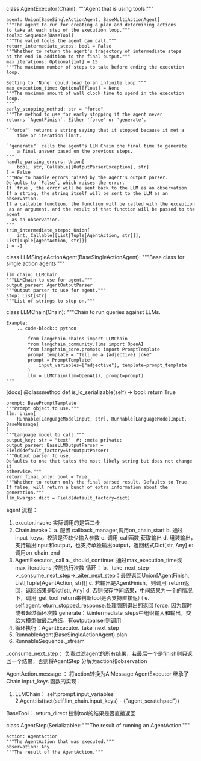 class AgentExecutor(Chain):
    """Agent that is using tools."""

    agent: Union[BaseSingleActionAgent, BaseMultiActionAgent]
    """The agent to run for creating a plan and determining actions
    to take at each step of the execution loop."""
    tools: Sequence[BaseTool]
    """The valid tools the agent can call."""
    return_intermediate_steps: bool = False
    """Whether to return the agent's trajectory of intermediate steps
    at the end in addition to the final output."""
    max_iterations: Optional[int] = 15
    """The maximum number of steps to take before ending the execution
    loop.
    
    Setting to 'None' could lead to an infinite loop."""
    max_execution_time: Optional[float] = None
    """The maximum amount of wall clock time to spend in the execution
    loop.
    """
    early_stopping_method: str = "force"
    """The method to use for early stopping if the agent never
    returns `AgentFinish`. Either 'force' or 'generate'.

    `"force"` returns a string saying that it stopped because it met a
        time or iteration limit.
    
    `"generate"` calls the agent's LLM Chain one final time to generate
        a final answer based on the previous steps.
    """
    handle_parsing_errors: Union[
        bool, str, Callable[[OutputParserException], str]
    ] = False
    """How to handle errors raised by the agent's output parser.
    Defaults to `False`, which raises the error.
    If `true`, the error will be sent back to the LLM as an observation.
    If a string, the string itself will be sent to the LLM as an observation.
    If a callable function, the function will be called with the exception
     as an argument, and the result of that function will be passed to the agent
      as an observation.
    """
    trim_intermediate_steps: Union[
        int, Callable[[List[Tuple[AgentAction, str]]], List[Tuple[AgentAction, str]]]
    ] = -1

class LLMSingleActionAgent(BaseSingleActionAgent):
    """Base class for single action agents."""

    llm_chain: LLMChain
    """LLMChain to use for agent."""
    output_parser: AgentOutputParser
    """Output parser to use for agent."""
    stop: List[str]
    """List of strings to stop on."""

class LLMChain(Chain):
    """Chain to run queries against LLMs.

    Example:
        .. code-block:: python

            from langchain.chains import LLMChain
            from langchain_community.llms import OpenAI
            from langchain_core.prompts import PromptTemplate
            prompt_template = "Tell me a {adjective} joke"
            prompt = PromptTemplate(
                input_variables=["adjective"], template=prompt_template
            )
            llm = LLMChain(llm=OpenAI(), prompt=prompt)
    """

[docs]    @classmethod
    def is_lc_serializable(self) -> bool:
        return True


    prompt: BasePromptTemplate
    """Prompt object to use."""
    llm: Union[
        Runnable[LanguageModelInput, str], Runnable[LanguageModelInput, BaseMessage]
    ]
    """Language model to call."""
    output_key: str = "text"  #: :meta private:
    output_parser: BaseLLMOutputParser = Field(default_factory=StrOutputParser)
    """Output parser to use.
    Defaults to one that takes the most likely string but does not change it 
    otherwise."""
    return_final_only: bool = True
    """Whether to return only the final parsed result. Defaults to True.
    If false, will return a bunch of extra information about the generation."""
    llm_kwargs: dict = Field(default_factory=dict)


agent 流程：

1. excutor.invoke 实际调用的是第二步
2. Chain.invoke： 
a. 配置 callback_manager,调用on_chain_start
b. 通过input_keys，校验是否缺少输入参数
c. 调用_call函数,获取输出
d. 组装输出，支持输出input和output，也支持单独输出output，返回格式Dict[str, Any]
e: 调用on_chain_end
3. AgentExecutor._call
a._should_continue: 通过max_execution_time或max_iterations 控制执行次数
循环：
    b. _take_next_step->_consume_next_step->_aiter_next_step：最终返回Union[AgentFinish, List[Tuple[AgentAction, str]]]
    c. 若输出是AgentFinish，则调用_return返回，返回结果是Dict[str, Any]
    d. 否则保存中间结果，中间结果为一个的情况下，调用_get_tool_return来判断tool是否支持直接返回
    e. self.agent.return_stopped_response:处理强制退出的返回 force: 因为超时或者超过循环次数  generate：从intermediate_steps中组织输入和输出，交给大模型做最后总结，有outputparser则调用
4. 循环执行：AgentExecutor._take_next_step
5. RunnableAgent(BaseSingleActionAgent).plan
6. RunnableSequence._stream


_consume_next_step： 负责过滤agent的所有结果，若最后一个是finish则只返回一个结果，否则将AgentStep 分解为action和observation

AgentAction.message ： 将action转换为AIMessage
AgentExecutor 继承了 Chain
input_keys 函数的实现：
1. LLMChain：  self.prompt.input_variables
2.Agent:list(set(self.llm_chain.input_keys) - {"agent_scratchpad"})

BaseTool： return_direct 控制tool的结果是否直接返回

class AgentStep(Serializable):
    """The result of running an AgentAction."""

    action: AgentAction
    """The AgentAction that was executed."""
    observation: Any
    """The result of the AgentAction."""
